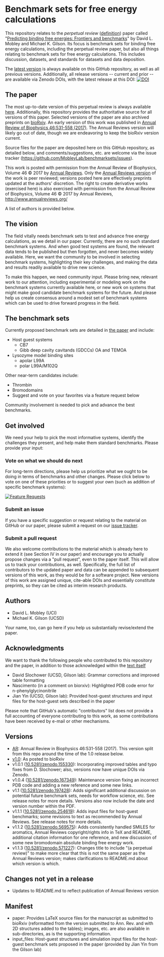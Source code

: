 # Benchmark sets for free energy calculations

This repository relates to the *perpetual review* ([definition](https://arxiv.org/abs/1502.01329)) paper called "[Predicting binding free energies: Frontiers and benchmarks](https://github.com/MobleyLab/benchmarksets/blob/master/paper/benchmarkset.pdf)" by David L. Mobley and Michael K. Gilson. Its focus is benchmark sets for binding free energy calculations, including the perpetual review paper, but also all things relating to benchmark sets for free energy calculations. This includes discussion, datasets, and standards for datasets and data deposition.

The [latest version](https://github.com/MobleyLab/benchmarksets/blob/master/paper/benchmarkset.pdf) is always available on this GitHub repository, as well as all previous versions. Additionally, all release versions -- current and prior -- are available via Zenodo DOIs, with the latest release at this DOI: [![DOI](https://zenodo.org/badge/67898475.svg)](https://zenodo.org/badge/latestdoi/67898475)


## The paper

The most up-to-date version of this perpetual review is always available [here](https://github.com/MobleyLab/benchmarksets/blob/master/paper/benchmarkset.pdf). Additionally, this repository provides the authoritative source for all versions of this paper. Selected versions of the paper are also archived preprints on [bioRxiv](http://biorxiv.org/content/early/2016/09/11/074625). An early version of this work was published in [Annual Review of Biophysics 46:531-558 (2017)](https://doi.org/10.1146/annurev-biophys-070816-033654). The Annual Reviews version will likely go out of date, though we are endeavoring to keep the bioRxiv version current.

Source files for the paper are deposited here on this GitHub repository, as detailed below, and comments/suggestions, etc. are welcome via the issue tracker (https://github.com/MobleyLab/benchmarksets/issues).

This work is posted with permission from the Annual Review of Biophysics, Volume 46 © 2017 by [Annual Reviews](http://www.annualreviews.org/). Only the [Annual Reviews version](http://www.annualreviews.org/doi/abs/10.1146/annurev-biophys-070816-033654) of the work is peer reviewed; versions posted here are effectively preprints updated at the authors' discretion. The right to create derivative works (exercised here) is also exercised with permission from the Annual Review of Biophysics, Volume 46 © 2017 by Annual Reviews, http://www.annualreviews.org/

A list of authors is provided below.


## The vision

The field vitally needs benchmark sets to test and advance free energy calculations, as we detail in our paper. 
Currently, there are no such standard benchmark systems.
And when good test systems are found, the relevant data tends to be published but then forgotten, and never becomes widely available. 
Here, we want the community to be involved in selecting benchmark systems, highlighting their key challenges, and making the data and results readily available to drive new science.

To make this happen, we need community input. 
Please bring new, relevant work to our attention, including experimental or modeling work on the benchmark systems currently available here, or new work on systems that might make good candidate benchmark systems for the future. 
And please help us create consensus around a modest set of benchmark systems which can be used to drive forward progress in the field.


## The benchmark sets

Currently proposed benchmark sets are detailed in [the paper](https://github.com/MobleyLab/benchmarksets/blob/master/paper/benchmarkset.pdf "Benchmark Sets") and include:
* Host guest systems
    * CB7
    * Gibb deep cavity cavitands (GDCCs) OA and TEMOA
* Lysozyme model binding sites
    * apolar L99A
    * polar L99A/M102Q

Other near-term candidates include:
* Thrombin
* Bromodomains
* Suggest and vote on your favorites via a feature request below

Community involvement is needed to pick and advance the best benchmarks.

## Get involved

We need your help to pick the most informative systems, identify the challenges they present, and help make them standard benchmarks. Please provide your input:

### Vote on what we should do next

For long-term directions, please help us prioritize what we ought to be doing in terms of benchmarks and other changes. Please click below to vote on one of these priorities or to suggest your own (such as addition of specific benchmark systems):

[![Feature Requests](http://feathub.com/MobleyLab/benchmarksets?format=svg)](http://feathub.com/MobleyLab/benchmarksets)

### Submit an issue

If you have a specific suggestion or request relating to the material on GitHub or our paper, please submit a request on our [issue tracker](https://github.com/MobleyLab/benchmarksets/issues).

### Submit a pull request

We also welcome contributions to the material which is already here to extend it (see Section IV in our paper) and encourage you to actually propose changes via a "pull request", even to the paper itself. This will allow us to track your contributions, as well. Specifically, the full list of contributors to the updated paper and data can be appended to subsequent versions of this work, as they would be for a software project. New versions of this work are assigned unique, cite-able DOIs and essentially constitute preprints, so they can be cited as interim research products.

## Authors
- David L. Mobley (UCI)
- Michael K. Gilson (UCSD)

Your name, too, can go here if you help us substantially revise/extend the paper.


## Acknowledgments

We want to thank the following people who contributed to this repository and the paper, in addition to those acknowledged within the [text itself](https://github.com/MobleyLab/benchmarksets/blob/master/paper/benchmarkset.pdf)

- David Slochower (UCSD, Gilson lab): Grammar corrections and improved table formatting
- Nascimento (in a comment on biorxiv): Highlighted PDB code error for n-phenylglycinonitrile
- Jian Yin (UCSD, Gilson lab): Provided host-guest structures and input files for the host-guest sets described in the paper

Please note that GitHub's automatic "contributors" list does not provide a full accounting of everyone contributing to this work, as some contributions have been received by e-mail or other mechanisms.

## Versions
- [AR](https://doi.org/10.1146/annurev-biophys-070816-033654): Annual Review in Biophysics 46:531-558 (2017). This version split from this repo around the time of the 1.0 release below.
- [v1.0](https://github.com/MobleyLab/benchmarksets/releases/tag/v1.0): As posted to bioRxiv 
- v1.0.1 ([10.5281/zenodo.155330](https://doi.org/10.5281/zenodo.15533)): Incorporating improved tables and typo fixes from D. Slochower; also, versions now have unique DOIs via Zenodo.
- v1.0.4 ([10.5281/zenodo.167349](http://doi.org/10.5281/zenodo.167349)): Maintenance version fixing an incorrect PDB code and adding a new reference and some new links.
- v1.1 ([10.5281/zenodo.197428](http://doi.org/10.5281/zenodo.197428)): Adds significant additional discussion on potential future benchmark sets, needs for workflow science, etc. See release notes for more details. Versions also now include the date and version number within the PDF.
- v1.1.1 ([10.5281/zenodo.254619](http://doi.org/10.5281/zenodo.254619)): Adds input files for host-guest benchmarks; some revisions to text as recommended by Annual Reviews. See release notes for more details.
- v1.1.2 ([10.5281/zenodo.569575](http://doi.org/10.5281/zenodo.569575)): Adds consistently handled SMILES for aromatics, Annual Reviews copyright/rights info in TeX and README, additional citation information for one reference, and new discussion of some new bromodomain absolute binding free energy work.
- v1.1.3 ([10.5281/zenodo.571227]( http://doi.org/10.5281/zenodo.571227)): Changes title to include "(a perpetual review)" to make more clear that this is not the same paper as the Annual Reviews version; makes clarifications to README.md about which version is which.

## Changes not yet in a release
- Updates to README.md to reflect publication of Annual Reviews version

## Manifest

* paper: Provides LaTeX source files for the manuscript as submitted to bioRxiv (reformatted from the version submitted to Ann. Rev. and with 2D structures added to the tables); images, etc. are also available in sub-directories, as is the supporting information.
* input_files: Host-guest structures and simulation input files for the host-guest benchmark sets proposed in the paper (provided by Jian Yin from the Gilson lab)
